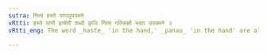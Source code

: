 ```yaml
---
sutra: नित्यं हस्ते पाणावुपयमने
vRtti: हस्ते पाणौ इत्येतौ शब्दौ कृञि नित्यं गतिसंज्ञौ भवत उपयमने ॥
vRtti_eng: The word _haste_ 'in the hand,' _panau_ 'in the hand' are always and necessarily called _gati_ when used with the verb _kri_ in the sense of 'marriage.'

---
```

